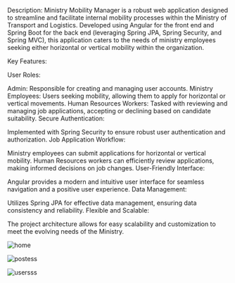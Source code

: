 

Description:
Ministry Mobility Manager is a robust web application designed to streamline and facilitate internal mobility processes within the Ministry of Transport and Logistics. Developed using Angular for the front end and Spring Boot for the back end (leveraging Spring JPA, Spring Security, and Spring MVC), this application caters to the needs of ministry employees seeking either horizontal or vertical mobility within the organization.

Key Features:

User Roles:

Admin: Responsible for creating and managing user accounts.
Ministry Employees: Users seeking mobility, allowing them to apply for horizontal or vertical movements.
Human Resources Workers: Tasked with reviewing and managing job applications, accepting or declining based on candidate suitability.
Secure Authentication:

Implemented with Spring Security to ensure robust user authentication and authorization.
Job Application Workflow:

Ministry employees can submit applications for horizontal or vertical mobility.
Human Resources workers can efficiently review applications, making informed decisions on job changes.
User-Friendly Interface:

Angular provides a modern and intuitive user interface for seamless navigation and a positive user experience.
Data Management:

Utilizes Spring JPA for effective data management, ensuring data consistency and reliability.
Flexible and Scalable:

The project architecture allows for easy scalability and customization to meet the evolving needs of the Ministry.


![home](https://github.com/pizzo54/managerial-mobility-System-angular/assets/87623142/7d566242-fe28-478e-8312-8b98aef5f0d9)


![postess](https://github.com/pizzo54/managerial-mobility-System-angular/assets/87623142/888c154c-4b34-4484-9845-d800824aa677)


![usersss](https://github.com/pizzo54/managerial-mobility-System-angular/assets/87623142/84739d37-0bf9-4c93-8bb6-d9d3506e7d30)


